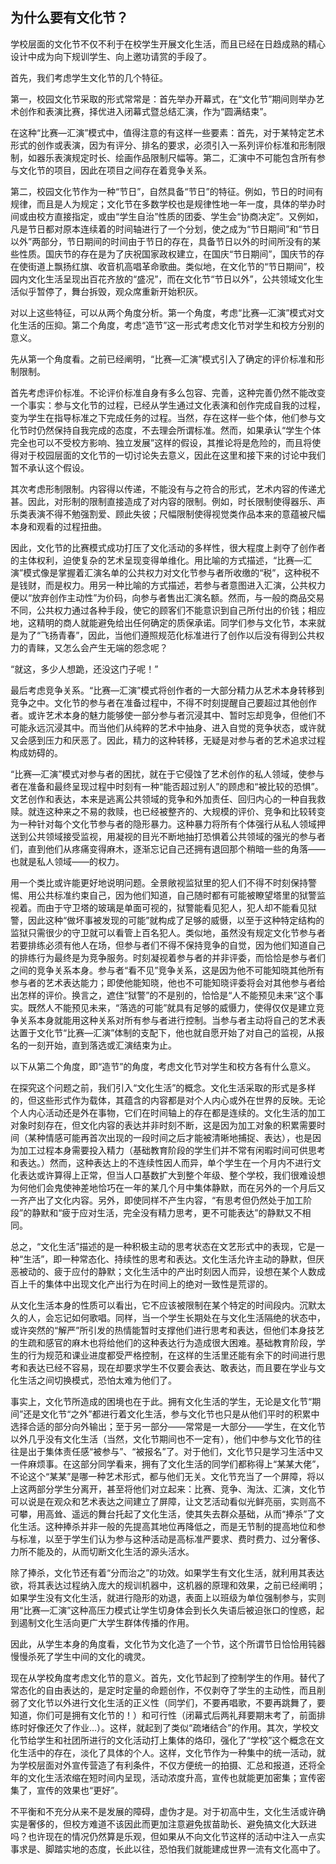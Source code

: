 ## 为什么要有文化节？

学校层面的文化节不仅不利于在校学生开展文化生活，而且已经在日趋成熟的精心设计中成为向下规训学生、向上邀功请赏的手段了。
   
首先，我们考虑学生文化节的几个特征。
   
第一，校园文化节采取的形式常常是：首先举办开幕式，在“文化节”期间则举办艺术创作和表演比赛，择优进入闭幕式暨总结汇演，作为“圆满结束”。
   
在这种“比赛—汇演”模式中，值得注意的有这样一些要素：首先，对于某特定艺术形式的创作或表演，因为有评分、排名的要求，必须引入一系列评价标准和形制限制，如器乐表演规定时长、绘画作品限制尺幅等。第二，汇演中不可能包含所有参与文化节的项目，因此在项目之间存在着竞争关系。

第二，校园文化节作为一种“节日”，自然具备“节日”的特征。例如，节日的时间有规律，而且是人为规定；文化节在多数学校也是规律性地一年一度，具体的举办时间或由校方直接指定，或由“学生自治”性质的团委、学生会“协商决定”。又例如，凡是节日都对原本连续着的时间轴进行了一个分划，使之成为“节日期间”和“节日以外”两部分，节日期间的时间由于节日的存在，具备节日以外的时间所没有的某些性质。国庆节的存在是为了庆祝国家政权建立，在国庆“节日期间”，国庆节的存在使街道上飘扬红旗、收音机高唱革命歌曲。类似地，在文化节的“节日期间”，校园内文化生活呈现出百花齐放的“盛况”，而在文化节“节日以外”，公共领域文化生活似乎暂停了，舞台拆毁，观众席重新开始积灰。

对以上这些特征，可以从两个角度分析。第一个角度，考虑“比赛—汇演”模式对文化生活的压抑。第二个角度，考虑“造节”这一形式考虑文化节对学生和校方分别的意义。

先从第一个角度看。之前已经阐明，“比赛—汇演”模式引入了确定的评价标准和形制限制。

首先考虑评价标准。不论评价标准自身有多么包容、完善，这种完善仍然不能改变一个事实：参与文化节的过程，已经从学生通过文化表演和创作完成自我的过程，变为学生在指导标准之下完成任务的过程。当然，存在这样一些个体，他们参与文化节时仍然保持自我完成的态度，不去理会所谓标准。然而，如果承认“学生个体完全也可以不受校方影响、独立发展”这样的假设，其推论将是危险的，而且将使得对于校园层面的文化节的一切讨论失去意义，因此在这里和接下来的讨论中我们暂不承认这个假设。

其次考虑形制限制。内容得以传递，不能没有与之符合的形式，艺术内容的传递尤甚。因此，对形制的限制直接造成了对内容的限制。例如，时长限制使得器乐、声乐类表演不得不勉强割爱、顾此失彼；尺幅限制使得视觉类作品本来的意蕴被尺幅本身和观看的过程扭曲。

因此，文化节的比赛模式成功打压了文化活动的多样性，很大程度上剥夺了创作者的主体权利，迫使复杂的艺术呈现变得单维化。用比喻的方式描述，“比赛—汇演”模式像是掌握着汇演名单的公共权力对文化节参与者所收缴的“税”，这种税不是钱财，而是权力。用另一种比喻的方式描述，若参与者意图进入汇演，公共权力便以“放弃创作主动性”为价码，向参与者售出汇演名额。然而，与一般的商品交易不同，公共权力通过各种手段，使它的顾客们不能意识到自己所付出的价钱；相应地，这精明的商人就能避免给出任何确定的质保承诺。同学们参与文化节，本来就是为了“飞扬青春”，因此，当他们遵照规范化标准进行了创作以后没有得到公共权力的青睐，又怎么会产生无端的怨念呢？

“就这，多少人想跪，还没这门子呢！”

最后考虑竞争关系。“比赛—汇演”模式将创作者的一大部分精力从艺术本身转移到竞争之中。文化节的参与者在准备过程中，不得不时刻提醒自己要超过其他创作者。或许艺术本身的魅力能够使一部分参与者沉浸其中、暂时忘却竞争，但他们不可能永远沉浸其中。而当他们从纯粹的艺术中抽身、进入自觉的竞争状态，或许就又会感到压力和厌恶了。因此，精力的这种转移，无疑是对参与者的艺术追求过程构成妨碍的。

“比赛—汇演”模式对参与者的困扰，就在于它侵蚀了艺术创作的私人领域，使参与者在准备和最终呈现过程中时刻有一种“能否超过别人”的顾虑和“被比较的恐惧”。文艺创作和表达，本来是逃离公共领域的竞争和外加责任、回归内心的一种自我救赎。就连这种来之不易的救赎，也已经被整齐的、大规模的评价、竞争和比较转变为一种针对每个文化节参与者的隐形暴力。这种暴力将所有个体强行从私人领域押送到公共领域接受监视，用凝视的目光不断地抽打恐惧着公共领域的强光的参与者们，直到他们从疼痛变得麻木，逐渐忘记自己还拥有退回那个稍暗一些的角落——也就是私人领域——的权力。

用一个类比或许能更好地说明问题。全景敞视监狱里的犯人们不得不时刻保持警惕、用公共标准约束自己，因为他们知道，自己随时都有可能被瞭望塔里的狱警监视着。而由于守卫塔的玻璃是单面可视的，狱警能看见犯人，犯人却不能看见狱警，因此这种“做坏事被发现的可能”就构成了足够的威慑，以至于这种特定结构的监狱只需很少的守卫就可以看管上百名犯人。类似地，虽然没有规定文化节参与者若要排练必须有他人在场，但参与者们不得不保持竞争的自觉，因为他们知道自己的排练行为最终是为竞争服务。时刻凝视着参与者的并非评委，而恰恰是参与者们之间的竞争关系本身。参与者“看不见”竞争关系，这是因为他不可能知晓其他所有参与者的艺术表达能力；即使他能知晓，他也不可能知晓评委将会对其他参与者给出怎样的评价。换言之，遮住“狱警”的不是别的，恰恰是“人不能预见未来”这个事实。既然人不能预见未来，“落选的可能”就具有足够的威慑力，使得仅仅是建立竞争关系本身就能用这种关系对所有参与者进行控制。当参与者主动将自己的艺术表达置于文化节“比赛—汇演”体制的支配下，他也就自愿开始了对自己的监视，从报名的一刻开始，直到落选或汇演结束为止。

以下从第二个角度，即“造节”的角度，考虑文化节对学生和校方各有什么意义。

在探究这个问题之前，我们引入“文化生活”的概念。文化生活采取的形式是多样的，但这些形式作为载体，其蕴含的内容都是对个人内心或外在世界的反映。无论个人内心活动还是外在事物，它们在时间轴上的存在都是连续的。文化生活的加工对象时刻存在，但文化内容的表达并非时刻不断，这是因为加工对象的积累需要时间（某种情感可能再首次出现的一段时间之后才能被清晰地捕捉、表达），也是因为加工过程本身需要投入精力（基础教育阶段的学生们并不常有闲暇时间可供思考和表达。）然而，这种表达上的不连续性因人而异，单个学生在一个月内不进行文化表达或许算得上正常，但当人口基数扩大到整个年级、整个学校，我们很难设想为何他们会鬼使神差地恰巧在一年的某几个月中集体静默，而在另外的一个月后又一齐产出了文化内容。另外，即使同样不产生内容，“有思考但仍然处于加工阶段”的静默和“疲于应对生活，完全没有精力思考，更不可能表达”的静默又不相同。

总之，“文化生活”描述的是一种积极主动的思考状态在文艺形式中的表现，它是一种“生活”，即一种常态化、持续性的思考和表达。文化生活允许主动的静默，但厌恶被动的、疲于应付的静默；文化生活中的产出时刻因人而异，设想在某个人数成百上千的集体中出现文化产出行为在时间上的绝对一致性是荒谬的。

从文化生活本身的性质可以看出，它不应该被限制在某个特定的时间段内。沉默太久的人，会忘记如何歌唱。同样，当一个学生长期处在与文化生活隔绝的状态中，或许突然的“解严”所引发的热情能暂时支撑他们进行思考和表达，但他们本身技艺的生疏和感官的麻木也将给他们的这种表达行为造成很大困难。基础教育阶段，学生的行为规范和课业进度都受严格控制，在这样的生活里还能有余下的时间进行思考和表达已经不容易，现在却要求学生不仅要会表达、敢表达，而且要在学业与文化生活之间切换模式，恐怕太难为他们了。

事实上，文化节所造成的困境也在于此。拥有文化生活的学生，无论是文化节“期间”还是文化节“之外”都进行着文化生活，参与文化节也只是从他们平时的积累中选择合适的部分向外输出；至于另一部分——常常是一大部分——学生，在文化节以外几乎没有文化生活（当然，文化节期间也不一定有），他们中参与文化节的往往是出于集体责任感“被参与”、“被报名”了。对于他们，文化节只是学习生活中又一件麻烦事。在这部分同学看来，拥有了文化生活的同学们都称得上“某某大佬”，不论这个“某某”是哪一种艺术形式，都与他们无关。文化节充当了一个屏障，将以上这两部分学生分离开，甚至将他们对立起来：比赛、竞争、淘汰、汇演，文化节可以说是在观众和艺术表达之间建立了屏障，让文艺活动看似光鲜亮丽，实则高不可攀，用高耸、遥远的舞台托起了文化生活，使其失去群众基础，从而“捧杀”了文化生活。这种捧杀并非一般的先提高其地位再降低之，而是无节制的提高地位和参与标准，以至于学生们认为参与这种活动是高标准严要求、费时费力、过分奢侈、力所不能及的，从而切断文化生活的源头活水。

除了捧杀，文化节还有着“分而治之”的功效。如果学生有文化生活，就利用其表达欲，将其表达过程纳入庞大的规训机器中，这机器的原理和效果，之前已经阐明；如果学生没有文化生活，就进行隐形的劝退，表面上以班级为单位强制参与，实则用“比赛—汇演”这种高压力模式让学生切身体会到长久失语后被迫张口的惶惑，起到遏制文化生活向更广大学生群体传播的作用。

因此，从学生本身的角度看，文化节为文化造了一个节，这个所谓节日恰恰用钝器慢慢杀死了学生中间的文化的魂灵。

现在从学校角度考虑文化节的意义。首先，文化节起到了控制学生的作用。替代了常态化的自由表达的，是定时定量的命题创作，不仅剥夺了学生的主动性，而且削弱了文化节以外进行文化生活的正义性（同学们，不要再唱歌，不要再跳舞了，要知道，你们可是拥有文化节的！）和可行性（闭幕式后两礼拜要期末考了，前面排练时好像还欠了作业…）。这样，就起到了类似“疏堵结合”的作用。其次，学校文化节给学生和社团所进行的文化活动打上集体的烙印，强化了“学校”这个概念在文化生活中的存在，淡化了具体的个人。这样，文化节作为一种集中的统一活动，就为学校层面对外宣传营造了有利条件，不仅方便统一的拍摄、汇总和报道，还将全年的文化生活浓缩在短时间内呈现，活动浓度升高，宣传也就能更加密集；宣传密集了，宣传的效果也“更好”。

不平衡和不充分从来不是发展的障碍，虚伪才是。对于初高中生，文化生活或许确实是奢侈的，但校方难道不该因此而更加注意避免拔苗助长、避免搞文化大跃进吗？也许现在的情况仍然算是乐观，但如果从不向文化节这样的活动中注入一点实事求是、脚踏实地的态度，长此以往，恐怕我们就能建成世界一流有文化高中了。
